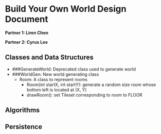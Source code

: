 # Build Your Own World Design Document

**Partner 1: Liren Chen**

**Partner 2: Cyrus Lee**

## Classes and Data Structures
- ###GenerateWorld: Deprecated class used to generate world
- ###WorldGen: New world generating class
    - Room: A class to represent rooms
      - Room(int startX, int startY): generate a random size room whose bottom left is located at (X, Y)
      - drawRoom(): set Tileset corresponding to room to FLOOR


## Algorithms

## Persistence
